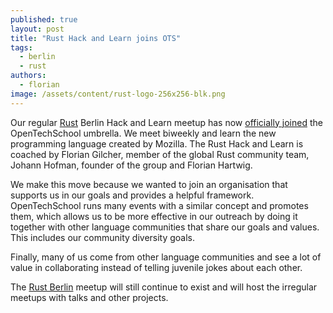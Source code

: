 ```yaml
---
published: true
layout: post
title: "Rust Hack and Learn joins OTS"
tags:
  - berlin
  - rust
authors:
  - florian
image: /assets/content/rust-logo-256x256-blk.png
---
```


Our regular [Rust](http://rust-lang.org) Berlin Hack and Learn meetup has now [officially joined](http://www.meetup.com/opentechschool-berlin/events/227320730/) the OpenTechSchool umbrella. We meet biweekly and learn the new programming language created by Mozilla. The Rust Hack and Learn is coached by Florian Gilcher, member of the global Rust community team, Johann Hofman, founder of the group and Florian Hartwig.

We make this move because we wanted to join an organisation that supports us in our goals and provides a helpful framework. OpenTechSchool runs many events with a similar concept and promotes them, which allows us to be more effective in our outreach by doing it together with other language communities that share our goals and values. This includes our community diversity goals.

Finally, many of us come from other language communities and see a lot of value in collaborating instead of telling juvenile jokes about each other.

The [Rust Berlin](http://www.meetup.com/Rust-Berlin/) meetup will still continue to exist and will host the irregular meetups with talks and other projects.
